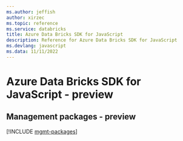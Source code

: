 ```yaml
---
ms.author: jeffish
author: xirzec
ms.topic: reference
ms.service: databricks
title: Azure Data Bricks SDK for JavaScript
description: Reference for Azure Data Bricks SDK for JavaScript
ms.devlang: javascript
ms.data: 11/11/2022
---
```

# Azure Data Bricks SDK for JavaScript - preview

## Management packages - preview
[!INCLUDE [mgmt-packages](data-bricks-mgmt-index.md)]